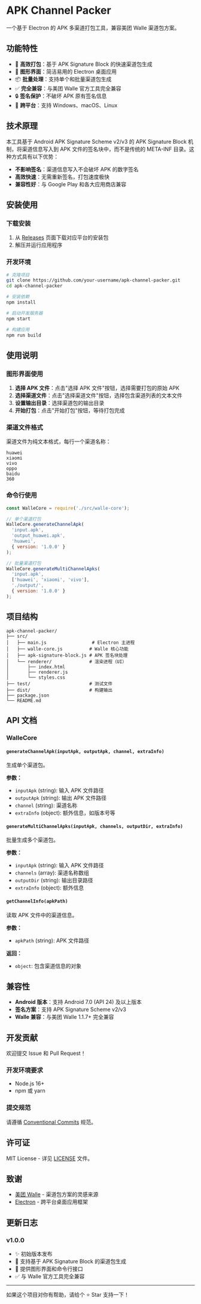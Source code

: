 # APK Channel Packer

一个基于 Electron 的 APK 多渠道打包工具，兼容美团 Walle 渠道包方案。

## 功能特性

- 🚀 **高效打包**：基于 APK Signature Block 的快速渠道包生成
- 🔧 **图形界面**：简洁易用的 Electron 桌面应用
- 📦 **批量处理**：支持单个和批量渠道包生成
- ✅ **完全兼容**：与美团 Walle 官方工具完全兼容
- 🔒 **签名保护**：不破坏 APK 原有签名信息
- 📱 **跨平台**：支持 Windows、macOS、Linux

## 技术原理

本工具基于 Android APK Signature Scheme v2/v3 的 APK Signature Block 机制，将渠道信息写入到 APK 文件的签名块中，而不是传统的 META-INF 目录。这种方式具有以下优势：

- **不影响签名**：渠道信息写入不会破坏 APK 的数字签名
- **高效快速**：无需重新签名，打包速度极快
- **兼容性好**：与 Google Play 和各大应用商店兼容

## 安装使用

### 下载安装

1. 从 [Releases](https://github.com/your-username/apk-channel-packer/releases) 页面下载对应平台的安装包
2. 解压并运行应用程序

### 开发环境

```bash
# 克隆项目
git clone https://github.com/your-username/apk-channel-packer.git
cd apk-channel-packer

# 安装依赖
npm install

# 启动开发服务器
npm start

# 构建应用
npm run build
```

## 使用说明

### 图形界面使用

1. **选择 APK 文件**：点击"选择 APK 文件"按钮，选择需要打包的原始 APK
2. **选择渠道文件**：点击"选择渠道文件"按钮，选择包含渠道列表的文本文件
3. **设置输出目录**：选择渠道包的输出目录
4. **开始打包**：点击"开始打包"按钮，等待打包完成

### 渠道文件格式

渠道文件为纯文本格式，每行一个渠道名称：

```
huawei
xiaomi
vivo
oppo
baidu
360
```

### 命令行使用

```javascript
const WalleCore = require('./src/walle-core');

// 单个渠道打包
WalleCore.generateChannelApk(
  'input.apk',
  'output_huawei.apk',
  'huawei',
  { version: '1.0.0' }
);

// 批量渠道打包
WalleCore.generateMultiChannelApks(
  'input.apk',
  ['huawei', 'xiaomi', 'vivo'],
  './output/',
  { version: '1.0.0' }
);
```

## 项目结构

```
apk-channel-packer/
├── src/
│   ├── main.js                 # Electron 主进程
│   ├── walle-core.js          # Walle 核心功能
│   ├── apk-signature-block.js # APK 签名块处理
│   └── renderer/              # 渲染进程（UI）
│       ├── index.html
│       ├── renderer.js
│       └── styles.css
├── test/                      # 测试文件
├── dist/                      # 构建输出
├── package.json
└── README.md
```

## API 文档

### WalleCore

#### `generateChannelApk(inputApk, outputApk, channel, extraInfo)`

生成单个渠道包。

**参数：**
- `inputApk` (string): 输入 APK 文件路径
- `outputApk` (string): 输出 APK 文件路径
- `channel` (string): 渠道名称
- `extraInfo` (object): 额外信息，如版本号等

#### `generateMultiChannelApks(inputApk, channels, outputDir, extraInfo)`

批量生成多个渠道包。

**参数：**
- `inputApk` (string): 输入 APK 文件路径
- `channels` (array): 渠道名称数组
- `outputDir` (string): 输出目录路径
- `extraInfo` (object): 额外信息

#### `getChannelInfo(apkPath)`

读取 APK 文件中的渠道信息。

**参数：**
- `apkPath` (string): APK 文件路径

**返回：**
- `object`: 包含渠道信息的对象

## 兼容性

- **Android 版本**：支持 Android 7.0 (API 24) 及以上版本
- **签名方案**：支持 APK Signature Scheme v2/v3
- **Walle 兼容**：与美团 Walle 1.1.7+ 完全兼容

## 开发贡献

欢迎提交 Issue 和 Pull Request！

### 开发环境要求

- Node.js 16+
- npm 或 yarn

### 提交规范

请遵循 [Conventional Commits](https://www.conventionalcommits.org/) 规范。

## 许可证

MIT License - 详见 [LICENSE](LICENSE) 文件。

## 致谢

- [美团 Walle](https://github.com/Meituan-Dianping/walle) - 渠道包方案的灵感来源
- [Electron](https://www.electronjs.org/) - 跨平台桌面应用框架

## 更新日志

### v1.0.0

- ✨ 初始版本发布
- 🚀 支持基于 APK Signature Block 的渠道包生成
- 🔧 提供图形界面和命令行接口
- ✅ 与 Walle 官方工具完全兼容

---

如果这个项目对你有帮助，请给个 ⭐️ Star 支持一下！